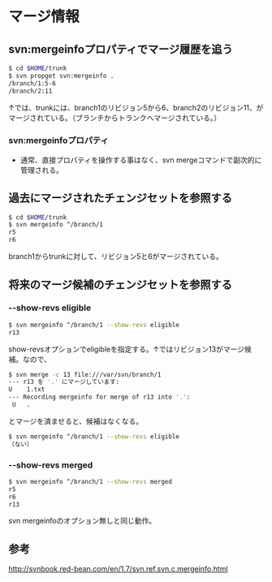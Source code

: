 ﻿# マージ情報

## svn:mergeinfoプロパティでマージ履歴を追う

```bash
$ cd $HOME/trunk
$ svn propget svn:mergeinfo .
/branch/1:5-6
/branch/2:11
```

↑では、trunkには、branch1のリビジョン5から6、branch2のリビジョン11、がマージされている。（ブランチからトランクへマージされている。）

### svn:mergeinfoプロパティ

- 通常、直接プロパティを操作する事はなく、svn mergeコマンドで副次的に管理される。

## 過去にマージされたチェンジセットを参照する

```bash
$ cd $HOME/trunk
$ svn mergeinfo ^/branch/1
r5
r6
```

branch1からtrunkに対して、リビジョン5と6がマージされている。

## 将来のマージ候補のチェンジセットを参照する
### --show-revs eligible

```bash
$ svn mergeinfo ^/branch/1 --show-revs eligible
r13
```

show-revsオプションでeligibleを指定する。↑ではリビジョン13がマージ候補。なので、

```bash
$ svn merge -c 13 file:///var/svn/branch/1
--- r13 を '.' にマージしています:
U    1.txt
--- Recording mergeinfo for merge of r13 into '.':
 U   .
```

とマージを済ませると、候補はなくなる。

```bash
$ svn mergeinfo ^/branch/1 --show-revs eligible
（ない）
```

### --show-revs merged

```bash
$ svn mergeinfo ^/branch/1 --show-revs merged
r5
r6
r13
```

svn mergeinfoのオプション無しと同じ動作。

## 参考
http://svnbook.red-bean.com/en/1.7/svn.ref.svn.c.mergeinfo.html
